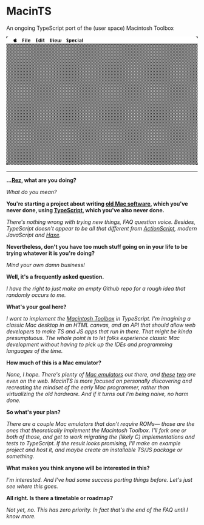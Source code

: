 # MacinTS
An ongoing TypeScript port of the (user space) Macintosh Toolbox

![Not an actual screenshot.](https://github.com/Rezmason/MacinTS/raw/master/fakescreenshot.png "Fake Screenshot.")

___

**...[Rez](https://www.rezmason.net), what are you doing?**

_What do you mean?_

**You're starting a project about writing [old Mac software](https://developer.apple.com/library/archive/navigation/), which you've never done, using [TypeScript](https://www.typescriptlang.org/), which you've also never done.**

_There's nothing wrong with trying new things, FAQ question voice. Besides, TypeScript doesn't appear to be all that different from [ActionScript](https://en.wikipedia.org/wiki/ActionScript), modern JavaScript and [Haxe](https://haxe.org/)._

**Nevertheless, don't you have too much stuff going on in your life to be trying whatever it is you're doing?**

_Mind your own damn business!_

**Well, it's a frequently asked question.**

_I have the right to just make an empty Github repo for a rough idea that randomly occurs to me._

**What's your goal here?**

_I want to implement the [Macintosh Toolbox](https://en.wikipedia.org/wiki/Macintosh_Toolbox) in TypeScript. I'm imagining a classic Mac desktop in an HTML canvas, and an API that should allow web developers to make TS and JS apps that run in there. That might be kinda presumptuous. The whole point is to let folks experience classic Mac development without having to pick up the IDEs and programming languages of the time._

**How much of this is a Mac emulator?**

_None, I hope. There's plenty of [Mac emulators](https://www.emaculation.com/doku.php) out there, and [these](https://jamesfriend.com.au/pce-js/) [two](https://archive.org/details/softwarelibrary_mac) are even on the web. MacinTS is more focused on personally discovering and recreating the mindset of the early Mac programmer, rather than virtualizing the old hardware. And if it turns out I'm being naive, no harm done._

**So what's your plan?**

_There are a couple Mac emulators that don't require ROMs— those are the ones that theoretically implement the Macintosh Toolbox. I'll fork one or both of those, and get to work migrating the (likely C) implementations and tests to TypeScript. If the result looks promising, I'll make an example project and host it, and maybe create an installable TS/JS package or something._

**What makes you think anyone will be interested in this?**

_I'm interested. And I've had some success porting things before. Let's just see where this goes._

**All right. Is there a timetable or roadmap?**

_Not yet, no. This has zero priority. In fact that's the end of the FAQ until I know more._
